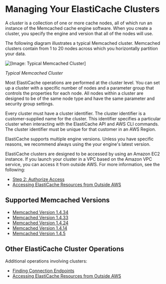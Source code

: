 # Managing Your ElastiCache Clusters<a name="Clusters"></a>

A *cluster* is a collection of one or more cache nodes, all of which run an instance of the Memcached cache engine software\. When you create a cluster, you specify the engine and version that all of the nodes will use\.

The following diagram illustrates a typical Memcached cluster\. Memcached clusters contain from 1 to 20 nodes across which you horizontally partition your data\.

![\[Image: Typical Memcached Cluster\]](http://docs.aws.amazon.com/AmazonElastiCache/latest/mem-ug/images/ElastiCache-Cluster-Memcached.png)

*Typical Memcached Cluster*

Most ElastiCache operations are performed at the cluster level\. You can set up a cluster with a specific number of nodes and a parameter group that controls the properties for each node\. All nodes within a cluster are designed to be of the same node type and have the same parameter and security group settings\. 

Every cluster must have a cluster identifier\. The cluster identifier is a customer\-supplied name for the cluster\. This identifier specifies a particular cluster when interacting with the ElastiCache API and AWS CLI commands\. The cluster identifier must be unique for that customer in an AWS Region\.

ElastiCache supports multiple engine versions\. Unless you have specific reasons, we recommend always using the your engine's latest version\.

ElastiCache clusters are designed to be accessed by using an Amazon EC2 instance\. If you launch your cluster in a VPC based on the Amazon VPC service, you can access it from outside AWS\. For more information, see the following:
+ [Step 2: Authorize Access](GettingStarted.AuthorizeAccess.md)
+ [Accessing ElastiCache Resources from Outside AWS](accessing-elasticache.md#access-from-outside-aws)

## Supported Memcached Versions<a name="Clusters.MemcachedVersions"></a>
+ [Memcached Version 1\.4\.34](supported-engine-versions.md#memcached-version-1-4-34)
+ [Memcached Version 1\.4\.33](supported-engine-versions.md#memcached-version-1-4-33)
+ [Memcached Version 1\.4\.24](supported-engine-versions.md#memcached-version-1-4-24)
+ [Memcached Version 1\.4\.14 ](supported-engine-versions.md#memcached-version-1-4-14)
+ [Memcached Version 1\.4\.5](supported-engine-versions.md#memcached-version-1-4-5)

## Other ElastiCache Cluster Operations<a name="Clusters.OtherOperations"></a>

Additional operations involving clusters: 
+ [Finding Connection Endpoints](Endpoints.md)
+ [Accessing ElastiCache Resources from Outside AWS](accessing-elasticache.md#access-from-outside-aws)